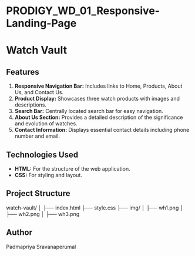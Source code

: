 # PRODIGY_WD_01_Responsive-Landing-Page
# Watch Vault

## Features

1. **Responsive Navigation Bar:** Includes links to Home, Products, About Us, and Contact Us.
2. **Product Display:** Showcases three watch products with images and descriptions.
3. **Search Bar:** Centrally located search bar for easy navigation.
4. **About Us Section:** Provides a detailed description of the significance and evolution of watches.
5. **Contact Information:** Displays essential contact details including phone number and email.

## Technologies Used

- **HTML:** For the structure of the web application.
- **CSS:** For styling and layout.

## Project Structure
watch-vault/
│
├── index.html
├── style.css
├── img/
│ ├── wh1.png
│ ├── wh2.png
│ ├── wh3.png

## Author

Padmapriya Sravanaperumal
